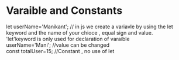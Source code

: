 
# Varaible and Constants
let userName='Manikant'; // in js we create a variavle by using the let keyword and the name of your chioce , equal sign and value. </br>
'let'keyword is only used for declaration of varaible  </br>
userName='Mani';  //value can be changed </br>
const totalUser=15; //Constant , no use of let </br>
